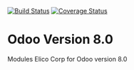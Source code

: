 [![Build Status](https://travis-ci.org/Elico-Corp/odoo-addons.svg?branch=8.0)](https://travis-ci.org/Elico-Corp/odoo-addons)
[![Coverage Status](https://coveralls.io/repos/github/Elico-Corp/odoo-addons/badge.svg?branch=8.0)](https://coveralls.io/github/Elico-Corp/odoo-addons?branch=8.0)

# Odoo Version 8.0

Modules Elico Corp for Odoo version 8.0
